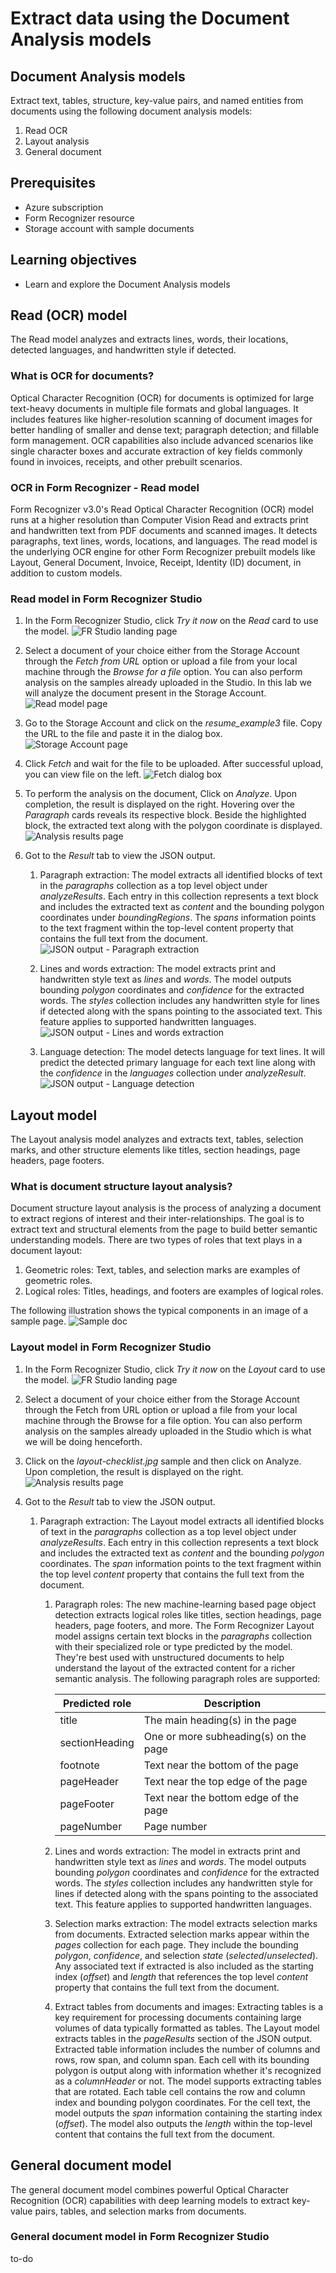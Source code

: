 # Extract data using the Document Analysis models

## Document Analysis models
Extract text, tables, structure, key-value pairs, and named entities from documents using the following document analysis models:
1. Read OCR
2. Layout analysis
3. General document

## Prerequisites

* Azure subscription
* Form Recognizer resource
* Storage account with sample documents

## Learning objectives

* Learn and explore the Document Analysis models

## Read (OCR) model
The Read model analyzes and extracts lines, words, their locations, detected languages, and handwritten style if detected.

### What is OCR for documents?
Optical Character Recognition (OCR) for documents is optimized for large text-heavy documents in multiple file formats and global languages. It includes features like higher-resolution scanning of document images for better handling of smaller and dense text; paragraph detection; and fillable form management. OCR capabilities also include advanced scenarios like single character boxes and accurate extraction of key fields commonly found in invoices, receipts, and other prebuilt scenarios.

### OCR in Form Recognizer - Read model
Form Recognizer v3.0's Read Optical Character Recognition (OCR) model runs at a higher resolution than Computer Vision Read and extracts print and handwritten text from PDF documents and scanned images. It detects paragraphs, text lines, words, locations, and languages. The read model is the underlying OCR engine for other Form Recognizer prebuilt models like Layout, General Document, Invoice, Receipt, Identity (ID) document, in addition to custom models.

### Read model in Form Recognizer Studio

1. In the Form Recognizer Studio, click _Try it now_ on the _Read_ card to use the model.
![FR Studio landing page](https://github.com/CSALabsAutomation/azure-ai-ml-document-processing-lab/blob/master/steps/02/assets/1.1.png)

2. Select a document of your choice either from the Storage Account through the _Fetch from URL_ option or upload a file from your local machine through the _Browse for a file_ option. You can also perform analysis on the samples already uploaded in the Studio. In this lab we will analyze the document present in the Storage Account.
![Read model page](https://github.com/CSALabsAutomation/azure-ai-ml-document-processing-lab/blob/master/steps/02/assets/1.2.png)

3. Go to the Storage Account and click on the _resume_example3_ file. Copy the URL to the file and paste it in the dialog box. 
![Storage Account page](https://github.com/CSALabsAutomation/azure-ai-ml-document-processing-lab/blob/master/steps/02/assets/1.3.png)

4. Click _Fetch_ and wait for the file to be uploaded. After successful upload, you can view file on the left.
![Fetch dialog box](https://github.com/CSALabsAutomation/azure-ai-ml-document-processing-lab/blob/master/steps/02/assets/1.4.png)

5. To perform the analysis on the document, Click on _Analyze_. Upon completion, the result is displayed on the right. Hovering over the _Paragraph_ cards reveals its respective block. Beside the highlighted block, the extracted text along with the polygon coordinate is displayed.
![Analysis results page](https://github.com/CSALabsAutomation/azure-ai-ml-document-processing-lab/blob/master/steps/02/assets/1.5.png)

6. Got to the _Result_ tab to view the JSON output. 
    1. Paragraph extraction: The model extracts all identified blocks of text in the _paragraphs_ collection as a top level object under _analyzeResults_. Each entry in this collection represents a text block and includes the extracted text as _content_ and the bounding polygon coordinates under _boundingRegions_. The _spans_ information points to the text fragment within the top-level content property that contains the full text from the document. 
    ![JSON output - Paragraph extraction](https://github.com/CSALabsAutomation/azure-ai-ml-document-processing-lab/blob/master/steps/02/assets/1.6.png)

    2. Lines and words extraction: The model extracts print and handwritten style text as _lines_ and _words_. The model outputs bounding _polygon_ coordinates and _confidence_ for the extracted words. The _styles_ collection includes any handwritten style for lines if detected along with the spans pointing to the associated text. This feature applies to supported handwritten languages.
    ![JSON output - Lines and words extraction](https://github.com/CSALabsAutomation/azure-ai-ml-document-processing-lab/blob/master/steps/02/assets/1.7.png)

    3. Language detection: The model detects language for text lines. It will predict the detected primary language for each text line along with the _confidence_ in the _languages_ collection under _analyzeResult_.
    ![JSON output - Language detection](https://github.com/CSALabsAutomation/azure-ai-ml-document-processing-lab/blob/master/steps/02/assets/1.8.png)


## Layout model

The Layout analysis model analyzes and extracts text, tables, selection marks, and other structure elements like titles, section headings, page headers, page footers.

### What is document structure layout analysis?
Document structure layout analysis is the process of analyzing a document to extract regions of interest and their inter-relationships. The goal is to extract text and structural elements from the page to build better semantic understanding models. There are two types of roles that text plays in a document layout:
1. Geometric roles: Text, tables, and selection marks are examples of geometric roles.
2. Logical roles: Titles, headings, and footers are examples of logical roles.

The following illustration shows the typical components in an image of a sample page.
![Sample doc](https://github.com/CSALabsAutomation/azure-ai-ml-document-processing-lab/blob/master/steps/02/assets/2.1.png)

### Layout model in Form Recognizer Studio

1. In the Form Recognizer Studio, click _Try it now_ on the _Layout_ card to use the model.
![FR Studio landing page](https://github.com/CSALabsAutomation/azure-ai-ml-document-processing-lab/blob/master/steps/02/assets/2.2.png)

2. Select a document of your choice either from the Storage Account through the Fetch from URL option or upload a file from your local machine through the Browse for a file option. You can also perform analysis on the samples already uploaded in the Studio which is what we will be doing henceforth.

3. Click on the _layout-checklist.jpg_ sample and then click on Analyze. Upon completion, the result is displayed on the right.
![Analysis results page](https://github.com/CSALabsAutomation/azure-ai-ml-document-processing-lab/blob/master/steps/02/assets/2.3.png)

4. Got to the _Result_ tab to view the JSON output. 
    1. Paragraph extraction: The Layout model extracts all identified blocks of text in the _paragraphs_ collection as a top level object under _analyzeResults_. Each entry in this collection represents a text block and includes the extracted text as _content_ and the bounding _polygon_ coordinates. The _span_ information points to the text fragment within the top level _content_ property that contains the full text from the document.
        1. Paragraph roles: The new machine-learning based page object detection extracts logical roles like titles, section headings, page headers, page footers, and more. The Form Recognizer Layout model assigns certain text blocks in the _paragraphs_ collection with their specialized role or type predicted by the model. They're best used with unstructured documents to help understand the layout of the extracted content for a richer semantic analysis. The following paragraph roles are supported:

            Predicted role | Description 
            ------------- | -------------
            title | The main heading(s) in the page
            sectionHeading | One or more subheading(s) on the page
            footnote | Text near the bottom of the page
            pageHeader | Text near the top edge of the page
            pageFooter | Text near the bottom edge of the page
            pageNumber | Page number
        
        2. Lines and words extraction: The model in extracts print and handwritten style text as _lines_ and _words_. The model outputs bounding _polygon_ coordinates and _confidence_ for the extracted words. The _styles_ collection includes any handwritten style for lines if detected along with the spans pointing to the associated text. This feature applies to supported handwritten languages.

        3. Selection marks extraction: The model extracts selection marks from documents. Extracted selection marks appear within the _pages_ collection for each page. They include the bounding _polygon_, _confidence_, and selection _state_ (_selected_/_unselected_). Any associated text if extracted is also included as the starting index (_offset_) and _length_ that references the top level _content_ property that contains the full text from the document.

        4. Extract tables from documents and images: Extracting tables is a key requirement for processing documents containing large volumes of data typically formatted as tables. The Layout model extracts tables in the _pageResults_ section of the JSON output. Extracted table information includes the number of columns and rows, row span, and column span. Each cell with its bounding polygon is output along with information whether it's recognized as a _columnHeader_ or not. The model supports extracting tables that are rotated. Each table cell contains the row and column index and bounding polygon coordinates. For the cell text, the model outputs the _span_ information containing the starting index (_offset_). The model also outputs the _length_ within the top-level content that contains the full text from the document.


## General document model
The general document model combines powerful Optical Character Recognition (OCR) capabilities with deep learning models to extract key-value pairs, tables, and selection marks from documents.

### General document model in Form Recognizer Studio
to-do
